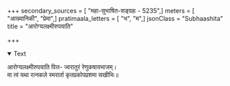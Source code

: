 +++
secondary_sources = [ "महा-सुभाषित-सङ्ग्रहः - 5235",]
meters = [ "आख्यानिकी", "प्रेमा",]
pratimaala_letters = [ "भ", "म",]
jsonClass = "Subhaashita"
title = "आरोग्यलक्ष्मीरुपयाति"

+++

<details open><summary>Text</summary>

आरोग्यलक्ष्मीरुपयाति पित्त- ज्वरातुरं रेणुकषायभाजम्।  
मा त्वं यथा रत्नकले स्मरार्ता कृतप्रकोपप्रशमा सखीभिः॥
</details>
